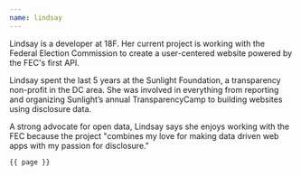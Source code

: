 ```yaml
---
name: lindsay
---
```


Lindsay is a developer at 18F. Her current project is working with the Federal Election Commission to create a user-centered website powered by the FEC's first API.

Lindsay spent the last 5 years at the Sunlight Foundation, a transparency non-profit in the DC area. She was involved in everything from reporting and organizing Sunlight’s annual TransparencyCamp to building websites using disclosure data.  

A strong advocate for open data, Lindsay says she enjoys working with the FEC because the project "combines my love for making data driven web apps with my passion for disclosure."

<code>{{ page }}</code>